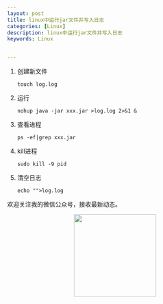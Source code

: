 ```yaml
---
layout: post
title: linux中运行jar文件并写入日志
categories: [Linux]
description: linux中运行jar文件并写入日志
keywords: Linux


---
```


1. 创建新文件

   ```shell
   touch log.log
   ```

2. 运行

   ``` shell
   nohup java -jar xxx.jar >log.log 2>&1 &
   ```

3. 查看进程

   ```shell
   ps -ef|grep xxx.jar
   ```

   <!--more-->

4. kill进程

   ```shell
   sudo kill -9 pid
   ```

5. 清空日志

   ```shell
   echo "">log.log
   ```

   
欢迎关注我的微信公众号，接收最新动态。

<div align="center"><img width="192px" height="192px" src="https://i.postimg.cc/pdykktnS/weichat.jpg"/></div>
